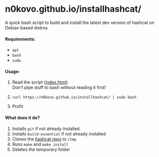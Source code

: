 # n0kovo.github.io/installhashcat/
A quick bash script to build and install the latest dev version of hashcat on Debian based distros

#### Requirements:
- `apt`
- `bash`
- `sudo`

#### Usage:
1) Read the script ([index.html](https://github.com/n0kovo/installhashcat/blob/main/index.html)).<br>
Don't pipe stuff to bash without reading it first!

2) `curl https://n0kovo.github.io/installhashcat/ | sudo bash`
3) Profit

#### What does it do?
1) Installs `git` if not already installed
2) Installs `build-essential` if not already installed
3) Clones the [hashcat repo]() to `/tmp`
4) Runs `make` and `make install`
5) Deletes the temporary folder
